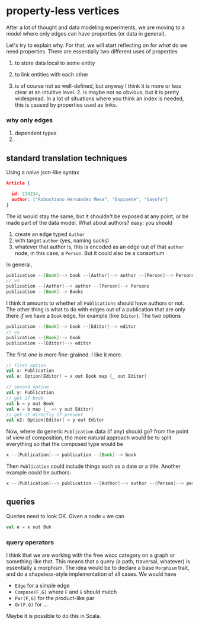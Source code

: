 # property-less vertices

After a lot of thought and data modeling experiments, we are moving to a model where only edges can have properties (or data in general).

Let's try to explain why. For that, we will start reflecting on for _what_ do we need properties. There are essentially two different uses of properties

1. to store data local to some entity
2. to link entities with each other

1. is of course not so well-defined, but anyway I think it is more or less clear at an intuitive level. 2. is maybe not so obvious, but it is pretty widespread. In a lot of situations where you think an index is needed, this is caused by properties used as links. 

### why only edges

1. dependent types
2. 

## standard translation techniques

Using a naive json-like syntax

``` json
Article {

  id: 234234,
  author: ["Robustiano Hernández Mesa", "Espinete", "Gayofa"]
}
```

The id would stay the same, but it shouldn't be exposed at any point, or be made part of the data model. What about authors? easy: you should

1. create an edge typed `Author`
2. with target `author` (yes, naming sucks)
3. whatever that author is, this is encoded as an edge out of that `author` node; in this case, a `Person`. But it could also be a consortium

In general,

``` java
publication --[Book]--> book --[Author]--> author --[Person]--> Persons
// vs
publication --[Author]--> author --[Person]--> Persons
publication --[Book]--> Books
```

I think it amounts to whether all `Publications` should have authors or not. The other thing is what to do with edges out of a publication that are only there _if_ we have a `Book` edge, for example (like `Editor`). The two options

``` java
publication --[Book]--> book --[Editor]--> editor
// vs
publication --[Book]--> book
publication --[Editor]--> editor
```

The first one is more fine-grained. I like it more.

``` scala
// first option
val x: Publication
val e: Option[Editor] = x out Book map {_ out Editor}

// second option
val y: Publication
// get if book
val b = y out Book
val e = b map {_ => y out Editor}
// get it directly if present
val e2: Option[Editor] = y out Editor
```

Now, where do generic `Publication` data (if any) should go? from the point of view of composition, the more natural approach would be to split everything so that the composed type would be

``` java
x --[Publication]--> publication --[Book]--> book
```

Then `Publication` could include things such as a date or a title. Another example could be authors:

``` java
x --[Publication]--> publication --[Author]--> author --[Person]--> person
```

## queries

Queries need to look OK. Given a node `x` we can

``` scala
val e = x out Buh 
```

### query operators

I think that we are working with the free wscc category on a graph or something like that. This means that a query (a path, traversal, whatever) is essentially a morphism. The idea would be to declare a base `Morphism` trait, and do a shapeless-style implementation of all cases. We would have

- `Edge` for a simple edge
- `Compose(F,G)` where `F` and `G` should match
- `Par(F,G)` for the product-like par
- `Or(F,G)` for ...

Maybe it is possible to do this in Scala.
